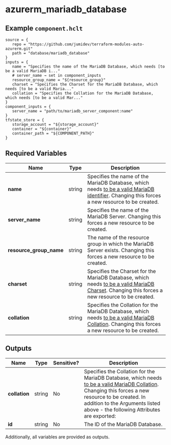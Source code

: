 # azurerm_mariadb_database



## Example `component.hclt`

```hcl
source = {
   repo = "https://github.com/jumidev/terraform-modules-auto-azurerm.git"   
   path = "database/mariadb_database"   
}
inputs = {
   name = "Specifies the name of the MariaDB Database, which needs [to be a valid MariaDB i..."   
   # server_name → set in component_inputs
   resource_group_name = "${resource_group}"   
   charset = "Specifies the Charset for the MariaDB Database, which needs [to be a valid Maria..."   
   collation = "Specifies the Collation for the MariaDB Database, which needs [to be a valid Mar..."   
}
component_inputs = {
   server_name = "path/to/mariadb_server_component:name"   
}
tfstate_store = {
   storage_account = "${storage_account}"   
   container = "${container}"   
   container_path = "${COMPONENT_PATH}"   
}
```

## Required Variables

| Name | Type |  Description |
| ---- | --------- |  ----------- |
| **name** | string |  Specifies the name of the MariaDB Database, which needs [to be a valid MariaDB identifier](https://mariadb.com/kb/en/library/identifier-names/). Changing this forces a new resource to be created. | 
| **server_name** | string |  Specifies the name of the MariaDB Server. Changing this forces a new resource to be created. | 
| **resource_group_name** | string |  The name of the resource group in which the MariaDB Server exists. Changing this forces a new resource to be created. | 
| **charset** | string |  Specifies the Charset for the MariaDB Database, which needs [to be a valid MariaDB Charset](https://mariadb.com/kb/en/library/setting-character-sets-and-collations). Changing this forces a new resource to be created. | 
| **collation** | string |  Specifies the Collation for the MariaDB Database, which needs [to be a valid MariaDB Collation](https://mariadb.com/kb/en/library/setting-character-sets-and-collations). Changing this forces a new resource to be created. | 



## Outputs

| Name | Type | Sensitive? | Description |
| ---- | ---- | --------- | --------- |
| **collation** | string | No  | Specifies the Collation for the MariaDB Database, which needs [to be a valid MariaDB Collation](https://mariadb.com/kb/en/library/setting-character-sets-and-collations). Changing this forces a new resource to be created. In addition to the Arguments listed above - the following Attributes are exported: | 
| **id** | string | No  | The ID of the MariaDB Database. | 

Additionally, all variables are provided as outputs.
